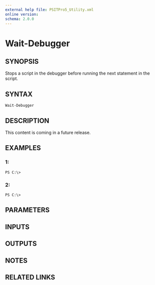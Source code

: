 ```yaml
---
external help file: PSITPro5_Utility.xml
online version: 
schema: 2.0.0
---
```


# Wait-Debugger
## SYNOPSIS
Stops a script in the debugger before running the next statement in the script.

## SYNTAX

```
Wait-Debugger
```

## DESCRIPTION
This content is coming in a future release.

## EXAMPLES

### 1:
```
PS C:\>
```

### 2:
```
PS C:\>
```

## PARAMETERS

## INPUTS

## OUTPUTS

## NOTES

## RELATED LINKS

